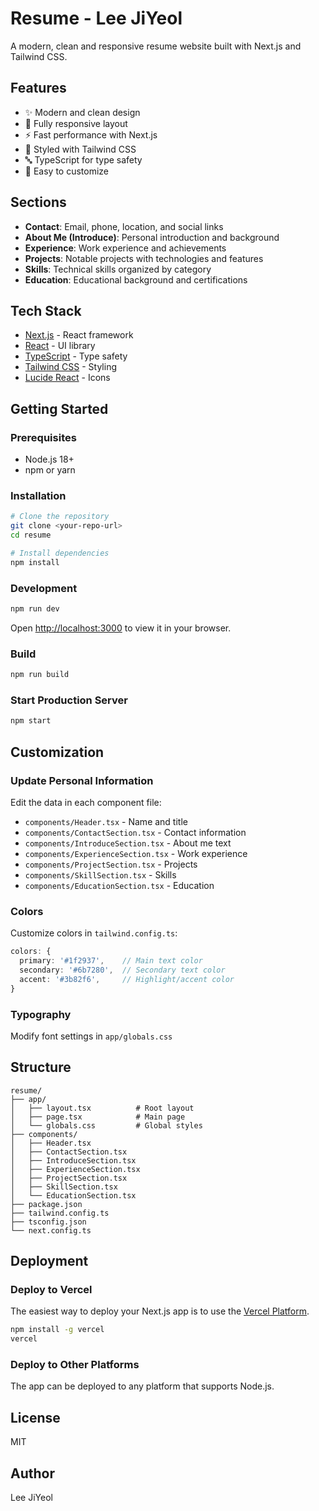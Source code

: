 # Resume - Lee JiYeol

A modern, clean and responsive resume website built with Next.js and Tailwind CSS.

## Features

- ✨ Modern and clean design
- 📱 Fully responsive layout
- ⚡ Fast performance with Next.js
- 🎨 Styled with Tailwind CSS
- 🔤 TypeScript for type safety
- 📝 Easy to customize

## Sections

- **Contact**: Email, phone, location, and social links
- **About Me (Introduce)**: Personal introduction and background
- **Experience**: Work experience and achievements
- **Projects**: Notable projects with technologies and features
- **Skills**: Technical skills organized by category
- **Education**: Educational background and certifications

## Tech Stack

- [Next.js](https://nextjs.org/) - React framework
- [React](https://react.dev/) - UI library
- [TypeScript](https://www.typescriptlang.org/) - Type safety
- [Tailwind CSS](https://tailwindcss.com/) - Styling
- [Lucide React](https://lucide.dev/) - Icons

## Getting Started

### Prerequisites

- Node.js 18+
- npm or yarn

### Installation

```bash
# Clone the repository
git clone <your-repo-url>
cd resume

# Install dependencies
npm install
```

### Development

```bash
npm run dev
```

Open [http://localhost:3000](http://localhost:3000) to view it in your browser.

### Build

```bash
npm run build
```

### Start Production Server

```bash
npm start
```

## Customization

### Update Personal Information

Edit the data in each component file:

- `components/Header.tsx` - Name and title
- `components/ContactSection.tsx` - Contact information
- `components/IntroduceSection.tsx` - About me text
- `components/ExperienceSection.tsx` - Work experience
- `components/ProjectSection.tsx` - Projects
- `components/SkillSection.tsx` - Skills
- `components/EducationSection.tsx` - Education

### Colors

Customize colors in `tailwind.config.ts`:

```typescript
colors: {
  primary: '#1f2937',    // Main text color
  secondary: '#6b7280',  // Secondary text color
  accent: '#3b82f6',     // Highlight/accent color
}
```

### Typography

Modify font settings in `app/globals.css`

## Structure

```
resume/
├── app/
│   ├── layout.tsx          # Root layout
│   ├── page.tsx            # Main page
│   └── globals.css         # Global styles
├── components/
│   ├── Header.tsx
│   ├── ContactSection.tsx
│   ├── IntroduceSection.tsx
│   ├── ExperienceSection.tsx
│   ├── ProjectSection.tsx
│   ├── SkillSection.tsx
│   └── EducationSection.tsx
├── package.json
├── tailwind.config.ts
├── tsconfig.json
└── next.config.ts
```

## Deployment

### Deploy to Vercel

The easiest way to deploy your Next.js app is to use the [Vercel Platform](https://vercel.com/).

```bash
npm install -g vercel
vercel
```

### Deploy to Other Platforms

The app can be deployed to any platform that supports Node.js.

## License

MIT

## Author

Lee JiYeol
